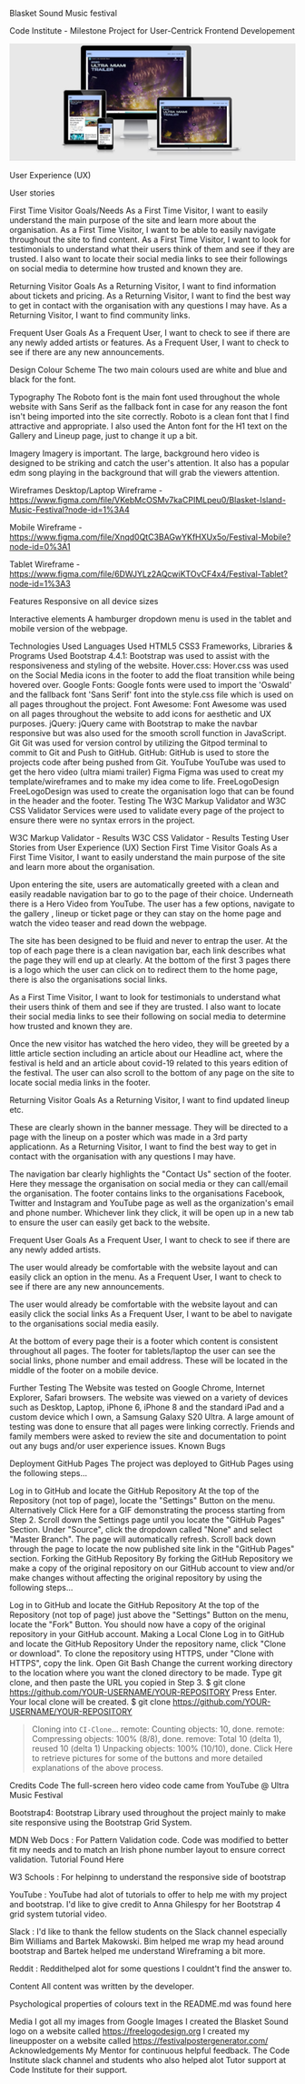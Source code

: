 Blasket Sound Music festival

Code Institute - Milestone Project for User-Centrick Frontend Developement

![Responsive Design Photo](images/responsive.JPG)

User Experience (UX)

User stories

First Time Visitor Goals/Needs
As a First Time Visitor, I want to easily understand the main purpose of the site and learn more about the organisation.
As a First Time Visitor, I want to be able to easily navigate throughout the site to find content.
As a First Time Visitor, I want to look for testimonials to understand what their users think of them and see if they are trusted. 
I also want to locate their social media links to see their followings on social media to determine how trusted and known they are.

Returning Visitor Goals
As a Returning Visitor, I want to find information about tickets and pricing.
As a Returning Visitor, I want to find the best way to get in contact with the organisation with any questions I may have.
As a Returning Visitor, I want to find community links.

Frequent User Goals
As a Frequent User, I want to check to see if there are any newly added artists or features.
As a Frequent User, I want to check to see if there are any new announcements.

Design
Colour Scheme
The two main colours used are white and blue and black for the font.

Typography
The Roboto font is the main font used throughout the whole website with Sans Serif as the fallback font in case for any reason the font isn't being imported into the site correctly. 
Roboto is a clean font that I find attractive and appropriate. I also used the Anton font for the H1 text on the Gallery and Lineup page, just to change it up a bit.

Imagery
Imagery is important. The large, background hero video is designed to be striking and catch the user's attention. 
It also has a popular edm song playing in the background that will grab the viewers attention.

Wireframes
Desktop/Laptop Wireframe - https://www.figma.com/file/VKebMcOSMv7kaCPIMLpeu0/Blasket-Island-Music-Festival?node-id=1%3A4

Mobile Wireframe - https://www.figma.com/file/Xnqd0QtC3BAGwYKfHXUx5o/Festival-Mobile?node-id=0%3A1

Tablet Wireframe - https://www.figma.com/file/6DWJYLz2AQcwiKTOvCF4x4/Festival-Tablet?node-id=1%3A3

Features
Responsive on all device sizes

Interactive elements
A hamburger dropdown menu is used in the tablet and mobile version of the webpage.

Technologies Used
Languages Used
HTML5
CSS3
Frameworks, Libraries & Programs Used
Bootstrap 4.4.1:
Bootstrap was used to assist with the responsiveness and styling of the website.
Hover.css:
Hover.css was used on the Social Media icons in the footer to add the float transition while being hovered over.
Google Fonts:
Google fonts were used to import the 'Oswald' and the fallback font 'Sans Serif' font into the style.css file which is used on all pages throughout the project.
Font Awesome:
Font Awesome was used on all pages throughout the website to add icons for aesthetic and UX purposes.
jQuery:
jQuery came with Bootstrap to make the navbar responsive but was also used for the smooth scroll function in JavaScript.
Git
Git was used for version control by utilizing the Gitpod terminal to commit to Git and Push to GitHub.
GitHub:
GitHub is used to store the projects code after being pushed from Git.
YouTube 
YouTube was used to get the hero video (ultra miami trailer)
Figma 
Figma was used to creat my template/wireframes and to make my idea come to life.
FreeLogoDesign
FreeLogoDesign was used to create the organisation logo that can be found in the header and the footer.
Testing
The W3C Markup Validator and W3C CSS Validator Services were used to validate every page of the project to ensure there were no syntax errors in the project.

W3C Markup Validator - Results
W3C CSS Validator - Results
Testing User Stories from User Experience (UX) Section
First Time Visitor Goals
As a First Time Visitor, I want to easily understand the main purpose of the site and learn more about the organisation.

Upon entering the site, users are automatically greeted with a clean and easily readable navigation bar to go to the page of their choice. Underneath there is a Hero Video from YouTube.
The user has a few options, navigate to the gallery , lineup or ticket page or they can stay on the home page and watch the video teaser and read down the webpage.

The site has been designed to be fluid and never to entrap the user. At the top of each page there is a clean navigation bar, each link describes what the page they will end up at clearly.
At the bottom of the first 3 pages there is a logo which the user can click on to redirect them to the home page, there is also the organisations social links.

As a First Time Visitor, I want to look for testimonials to understand what their users think of them and see if they are trusted. I also want to locate their social media links to see their following on social media to determine how trusted and known they are.

Once the new visitor has watched the hero video, they will be greeted by a little article section including an article about our Headline act, where the festival is held and an article about covid-19 related to this years edition of the festival.
The user can also scroll to the bottom of any page on the site to locate social media links in the footer.

Returning Visitor Goals
As a Returning Visitor, I want to find updated lineup etc.

These are clearly shown in the banner message.
They will be directed to a page with the lineup on a poster which was made in a 3rd party applicationn.
As a Returning Visitor, I want to find the best way to get in contact with the organisation with any questions I may have.

The navigation bar clearly highlights the "Contact Us" section of the footer.
Here they message the organisation on social media or they can call/email the organisation.
The footer contains links to the organisations Facebook, Twitter and Instagram and YouTube page as well as the organization's email and phone number.
Whichever link they click, it will be open up in a new tab to ensure the user can easily get back to the website.

Frequent User Goals
As a Frequent User, I want to check to see if there are any newly added artists.

The user would already be comfortable with the website layout and can easily click an option in the menu.
As a Frequent User, I want to check to see if there are any new announcements.

The user would already be comfortable with the website layout and can easily click the social links
As a Frequent User, I want to be abel to navigate to the organisations social media easily.

At the bottom of every page their is a footer which content is consistent throughout all pages.
The footer for tablets/laptop the user can see the social links, phone number and email address.
These will be located in the middle of the footer on a mobile device.

Further Testing
The Website was tested on Google Chrome, Internet Explorer, Safari browsers.
The website was viewed on a variety of devices such as Desktop, Laptop, iPhone 6, iPhone 8 and the standard iPad and a custom device which I own, a Samsung Galaxy S20 Ultra.
A large amount of testing was done to ensure that all pages were linking correctly.
Friends and family members were asked to review the site and documentation to point out any bugs and/or user experience issues.
Known Bugs



Deployment
GitHub Pages
The project was deployed to GitHub Pages using the following steps...

Log in to GitHub and locate the GitHub Repository
At the top of the Repository (not top of page), locate the "Settings" Button on the menu.
Alternatively Click Here for a GIF demonstrating the process starting from Step 2.
Scroll down the Settings page until you locate the "GitHub Pages" Section.
Under "Source", click the dropdown called "None" and select "Master Branch".
The page will automatically refresh.
Scroll back down through the page to locate the now published site link in the "GitHub Pages" section.
Forking the GitHub Repository
By forking the GitHub Repository we make a copy of the original repository on our GitHub account to view and/or make changes without affecting the original repository by using the following steps...

Log in to GitHub and locate the GitHub Repository
At the top of the Repository (not top of page) just above the "Settings" Button on the menu, locate the "Fork" Button.
You should now have a copy of the original repository in your GitHub account.
Making a Local Clone
Log in to GitHub and locate the GitHub Repository
Under the repository name, click "Clone or download".
To clone the repository using HTTPS, under "Clone with HTTPS", copy the link.
Open Git Bash
Change the current working directory to the location where you want the cloned directory to be made.
Type git clone, and then paste the URL you copied in Step 3.
$ git clone https://github.com/YOUR-USERNAME/YOUR-REPOSITORY
Press Enter. Your local clone will be created.
$ git clone https://github.com/YOUR-USERNAME/YOUR-REPOSITORY
> Cloning into `CI-Clone`...
> remote: Counting objects: 10, done.
> remote: Compressing objects: 100% (8/8), done.
> remove: Total 10 (delta 1), reused 10 (delta 1)
> Unpacking objects: 100% (10/10), done.
Click Here to retrieve pictures for some of the buttons and more detailed explanations of the above process.

Credits
Code
The full-screen hero video code came from YouTube @ Ultra Music Festival

Bootstrap4: Bootstrap Library used throughout the project mainly to make site responsive using the Bootstrap Grid System.

MDN Web Docs : For Pattern Validation code. Code was modified to better fit my needs and to match an Irish phone number layout to ensure correct validation. Tutorial Found Here

W3 Schools : For helpinng to understand the responsive side of bootstrap

YouTube : YouTube had alot of tutorials to offer to help me with my project and bootstrap. I'd like to give credit to Anna Ghilespy for her Bootstrap 4 grid system tutorial video.

Slack : I'd like to thank the fellow students on the Slack channel especially Bim Williams and Bartek Makowski. Bim helped me wrap my head around bootstrap and Bartek helped me understand Wireframing a bit more.

Reddit : Reddithelped alot for some questions I couldnt't find the answer to.

Content
All content was written by the developer.

Psychological properties of colours text in the README.md was found here

Media
I got all my images from Google Images
I created the Blasket Sound logo on a website called https://freelogodesign.org
I created my lineupposter on a website called https://festivalpostergenerator.com/
Acknowledgements
My Mentor for continuous helpful feedback.
The Code Institute slack channel and students who also helped alot
Tutor support at Code Institute for their support.